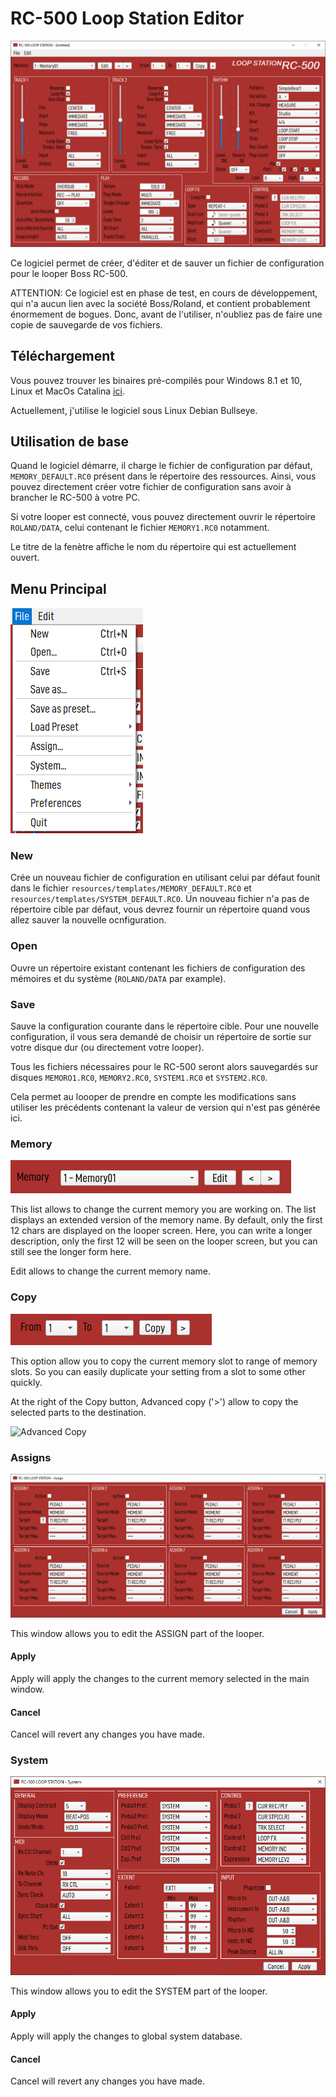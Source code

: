 # RC-500 Loop Station Editor

![Main Screen](../images/screenshot.png)

Ce logiciel permet de créer, d'éditer et de sauver un fichier de configuration
pour le looper Boss RC-500.

ATTENTION: Ce logiciel est en phase de test, en cours de développement, qui n'a aucun 
lien avec la société Boss/Roland, et contient probablement énormement de bogues. Donc,
avant de l'utiliser, n'oubliez pas de faire une copie de sauvegarde de vos fichiers.

## Téléchargement

Vous pouvez trouver les binaires pré-compilés pour Windows 8.1 et 10, Linux et
MacOs Catalina [ici](http://simplecpp.free.fr/boss-rc500/downloads/).

Actuellement, j'utilise le logiciel sous Linux Debian Bullseye.

## Utilisation de base

Quand le logiciel démarre, il charge le fichier de configuration par défaut, 
`MEMORY_DEFAULT.RC0` présent dans le répertoire des ressources.
Ainsi, vous pouvez directement créer votre fichier de configuration sans avoir à brancher
le RC-500 à votre PC.

Si votre looper est connecté, vous pouvez directement ouvrir le répertoire `ROLAND/DATA`, 
celui contenant le fichier `MEMORY1.RC0` notamment.

Le titre de la fenètre affiche le nom du répertoire qui est actuellement ouvert.

## Menu Principal

![Main Menu](../images/menu.png)

### New

Crée un nouveau fichier de configuration en utilisant celui par défaut founit dans le fichier
`resources/templates/MEMORY_DEFAULT.RC0` et `resources/templates/SYSTEM_DEFAULT.RC0`.
Un nouveau fichier n'a pas de répertoire cible par défaut, vous devrez fournir un répertoire
quand vous allez sauver la nouvelle ocnfiguration.

### Open

Ouvre un répertoire existant contenant les fichiers de configuration des mémoires et du système
(`ROLAND/DATA` par example).

### Save

Sauve la configuration courante dans le répertoire cible.
Pour une nouvelle configuration, il vous sera demandé de choisir un répertoire de sortie
sur votre disque dur (ou directement votre looper).

Tous les fichiers nécessaires pour le RC-500 seront alors sauvegardés sur disques
`MEMORO1.RC0`, `MEMORY2.RC0`, `SYSTEM1.RC0` et `SYSTEM2.RC0`.

Cela permet au loooper de prendre en compte les modifications sans utiliser les précédents contenant
la valeur de version qui n'est pas générée ici.

### Memory

![Memory](../images/memory.png)

This list allows to change the current memory you are working on.
The list displays an extended version of the memory name. By default, only
the first 12 chars are displayed on the looper screen. Here, you can
write a longer description, only the first 12 will be seen on the looper
screen, but you can still see the longer form here.

Edit allows to change the current memory name.

### Copy

![Copy](../images/copy.png)

This option allow you to copy the current memory slot to range of memory  slots.
So you can easily duplicate your setting from a slot to some other quickly.

At the right of the Copy button, Advanced copy ('>') allow to copy the
selected parts to the destination.

![Advanced Copy](./images/copy_advanced.png)

### Assigns

![Assign](../images/assign.png)

This window allows you to edit the ASSIGN part of the looper.

#### Apply

Apply will apply the changes to the current memory selected in the main window.

#### Cancel

Cancel will revert any changes you have made.

### System

![System](../images/system.png)

This window allows you to edit the SYSTEM part of the looper.

#### Apply 

Apply will apply the changes to global system database.

#### Cancel

Cancel will revert any changes you have made.
